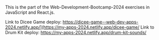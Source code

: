 This is the part of the Web-Development-Bootcamp-2024 exercises in JavaScript and React.js.

Link to Dicee Game deploy: https://dicee-game--web-dev-apps-2024.netlify.app/](https://my-apps-2024.netlify.app/dicee-game/
Link to Drum Kit deploy: https://my-apps-2024.netlify.app/drum-kit-sounds/
